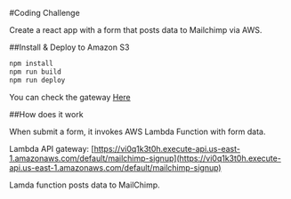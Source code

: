 #Coding Challenge

Create a react app with a form that posts data to Mailchimp via AWS.

##Install & Deploy to Amazon S3

```bash
npm install
npm run build
npm run deploy
```

You can check the gateway [Here](http://mailchimp-signup-app.s3-website-us-east-1.amazonaws.com)

##How does it work

When submit a form, it invokes AWS Lambda Function with form data.

Lambda API gateway:  [https://vi0q1k3t0h.execute-api.us-east-1.amazonaws.com/default/mailchimp-signup](https://vi0q1k3t0h.execute-api.us-east-1.amazonaws.com/default/mailchimp-signup)

Lamda function posts data to MailChimp.